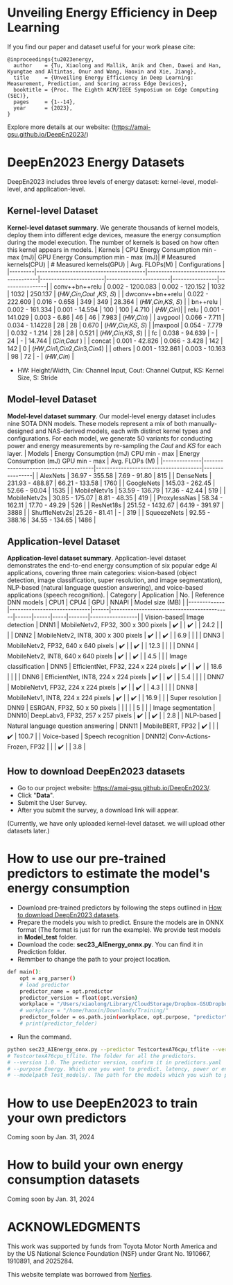 # Unveiling Energy Efficiency in Deep Learning

If you find our paper and dataset useful for your work please cite:
```
@inproceedings{tu2023energy,
  author    = {Tu, Xiaolong and Mallik, Anik and Chen, Dawei and Han, Kyungtae and Altintas, Onur and Wang, Haoxin and Xie, Jiang},
  title     = {Unveiling Energy Efficiency in Deep Learning: Measurement, Prediction, and Scoring across Edge Devices},
  booktitle = {Proc. The Eighth ACM/IEEE Symposium on Edge Computing (SEC)},
  pages     = {1--14},
  year      = {2023},
}
```
Explore more details at our website: (https://amai-gsu.github.io/DeepEn2023/)  

# DeepEn2023 Energy Datasets
DeepEn2023 includes three levels of energy dataset: kernel-level, model-level, and application-level.


## Kernel-level Dataset
**Kernel-level dataset summary**. We generate thousands of kernel models, deploy them into different edge devices, measure the energy consumption during the model execution. The number of kernels is based on how often this kernel appears in models. 
| Kernels | CPU Energy Consumption min - max (mJ)| GPU Energy Consumption min - max (mJ)| # Measured kernels(CPU) | # Measured kernels(GPU) | Avg. FLOPs(M) | Configurations |
|---------|---------------------------------------|---------------------------------------|-----------------------|-----------------------|----------------|----------------|
| conv++bn++relu | 0.002 - 1200.083 | 0.002 - 120.152 | 1032 | 1032 | 250.137 | (𝐻𝑊,𝐶𝑖𝑛,𝐶𝑜𝑢𝑡 ,𝐾𝑆, 𝑆) |
| dwconv++bn++relu | 0.022 - 222.609 | 0.016 - 0.658 | 349 | 349 | 28.364 | (𝐻𝑊,𝐶𝑖𝑛,𝐾𝑆, 𝑆) |
| bn++relu | 0.002 - 161.334 | 0.001 - 14.594 | 100 | 100 | 4.710 | (𝐻𝑊,𝐶𝑖𝑛)|
| relu | 0.001 - 141.029 | 0.003 - 6.86 | 46 | 46 | 7.983 | (𝐻𝑊,𝐶𝑖𝑛) |
| avgpool | 0.066 - 7.711 | 0.034 - 1.14228 | 28 | 28 | 0.670 | (𝐻𝑊,𝐶𝑖𝑛,𝐾𝑆, 𝑆) |
|maxpool | 0.054 - 7.779 | 0.032 - 1.214 | 28 | 28 | 0.521 | (𝐻𝑊,𝐶𝑖𝑛,𝐾𝑆, 𝑆) |
| fc  | 0.038 - 94.639 | - | 24 | - | 14.744 | (𝐶𝑖𝑛,𝐶𝑜𝑢𝑡 ) |
| concat | 0.001 - 42.826 | 0.066 - 3.428 | 142 | 142 | 0 | (𝐻𝑊,𝐶𝑖𝑛1,𝐶𝑖𝑛2,𝐶𝑖𝑛3,𝐶𝑖𝑛4) |
| others | 0.001 - 132.861 | 0.003 - 10.163 | 98 | 72 | - | (𝐻𝑊,𝐶𝑖𝑛) |
* HW: Height/Width, Cin: Channel Input, Cout: Channel Output, KS: Kernel Size, S: Stride

## Model-level Dataset
**Model-level dataset summary**. Our model-level energy dataset includes nine SOTA DNN models. These models represent a mix of both manually-designed and NAS-derived models, each with distinct kernel types and configurations. For each model, we generate 50 variants for conducting power and energy measurements by re-sampling the 𝐶𝑜𝑢𝑡 and 𝐾𝑆 for each layer.
| Models       | Energy Consumption (mJ) CPU min - max | Energy Consumption (mJ) GPU min - max | Avg. FLOPs (M) |
|--------------|--------------------------------------|--------------------------------------|----------------|
| AlexNets     | 36.97 - 355.58                      | 7.69 - 91.80                        | 815            |
| DenseNets    | 231.93 - 488.87                     | 66.21 - 133.58                      | 1760           |
| GoogleNets   | 145.03 - 262.45                     | 52.66 - 90.04                       | 1535           |
| MobileNetv1s | 53.59 - 136.79                      | 17.36 - 42.44                       | 519            |
| MobileNetv2s | 30.85 - 175.07                      | 8.81 - 48.35                        | 419            |
| ProxylessNas | 58.34 - 162.11                      | 17.70 - 49.29                       | 526            |
| ResNet18s    | 251.52 - 1432.67                    | 64.19 - 391.97                      | 3888           |
| ShuffleNetv2s| 25.26 - 81.41                       | -                                    | 319            |
| SqueezeNets  | 92.55 - 388.16                      | 34.55 - 134.65                      | 1486           |

## Application-level Dataset
**Application-level dataset summary**. Application-level dataset demonstrates the end-to-end energy consumption of six popular edge AI applications, covering three main categories: vision-based (object detection, image classification, super resolution, and image segmentation), NLP-based (natural language question answering), and voice-based applications (speech recognition).
| Category    | Application                 | No.  | Reference DNN models                      | CPU1 | CPU4 | GPU | NNAPI | Model size (MB) |
|-------------|-----------------------------|------|-------------------------------------------|------|------|-----|-------|-----------------|
| Vision-based| Image detection             | DNN1 | MobileNetv2, FP32, 300 x 300 pixels      | ✔️    |      | ✔️   |       | 24.2            |
|             |                             | DNN2 | MobileNetv2, INT8, 300 x 300 pixels      | ✔️    |      | ✔️   |       | 6.9             |
|             |                             | DNN3 | MobileNetv2, FP32, 640 x 640 pixels      | ✔️    |      | ✔️   |       | 12.3            |
|             |                             | DNN4 | MobileNetv2, INT8, 640 x 640 pixels      | ✔️    |      | ✔️   |       | 4.5             |
|             | Image classification        | DNN5 | EfficientNet, FP32, 224 x 224 pixels     | ✔️    |      | ✔️   |       | 18.6            |
|             |                             | DNN6 | EfficientNet, INT8, 224 x 224 pixels     | ✔️    |      | ✔️   |       | 5.4             |
|             |                             | DNN7 | MobileNetv1, FP32, 224 x 224 pixels      | ✔️    |      | ✔️   |       | 4.3             |
|             |                             | DNN8 | MobileNetv1, INT8, 224 x 224 pixels      | ✔️    |      | ✔️   |       | 16.9            |
|             | Super resolution            | DNN9 | ESRGAN, FP32, 50 x 50 pixels        |      |      |     |       | 5               |
|             | Image segmentation          | DNN10| DeepLabv3, FP32, 257 x 257 pixels   | ✔️    |      | ✔️   |       | 2.8             |
| NLP-based   | Natural language question answering | DNN11 | MobileBERT, FP32                  | ✔️    |      |     | ✔️     | 100.7           |
| Voice-based | Speech recognition          | DNN12| Conv-Actions-Frozen, FP32           |      |      | ✔️   |       | 3.8             |

## How to download DeepEn2023 datasets
- Go to our project website: https://amai-gsu.github.io/DeepEn2023/.
- Click "**Data**".
- Submit the User Survey.
- After you submit the survey, a download link will appear.

(Currently, we have only uploaded kernel-level dataset. we will upload other datasets later.)

# How to use our pre-trained predictors to estimate the model's energy consumption
- Download pre-trained predictors by following the steps outlined in [How to download DeepEn2023 datasets](#how-to-download-deepen2023-datasets).
- Prepare the models you wish to predict. Ensure the models are in ONNX format (The format is just for run the example). We provide test models in **Model_test** folder.
- Download the code: **sec23_AIEnergy_onnx.py**. You can find it in Prediction folder.
- Remmber to change the path to your project location.
```Bash
def main():
    opt = arg_parser()
    # load predictor
    predictor_name = opt.predictor
    predictor_version = float(opt.version)
    workplace = "/Users/xiaolong/Library/CloudStorage/Dropbox-GSUDropbox/Xiaolong_Tu/sec23_result/Dataset_P40p/Training/"
    # workplace = "/home/haoxin/Downloads/Training/"
    predictor_folder = os.path.join(workplace, opt.purpose, "predictor")
    # print(predictor_folder)
```
- Run the command.
```Bash
python sec23_AIEnergy_onnx.py --predictor TestcortexA76cpu_tflite --version 1.0 --purpose Energy --modelpath Test_models/
# TestcortexA76cpu_tflite. The folder for all the predictors.
# --version 1.0. The predictor version, confirm it in predictors.yaml
# --purpose Energy. Which one you want to predict. latency, power or energy.
# --modelpath Test_models/. The path for the models which you wish to predict.
```
# How to use DeepEn2023 to train your own predictors
Coming soon by Jan. 31, 2024
# How to build your own energy consumption datasets
Coming soon by Jan. 31, 2024
# ACKNOWLEDGMENTS

This work was supported by funds from Toyota Motor North America and by the US National Science Foundation (NSF) under Grant No. 1910667, 1910891, and 2025284.

This website template was borrowed from [Nerfies](https://nerfies.github.io).
